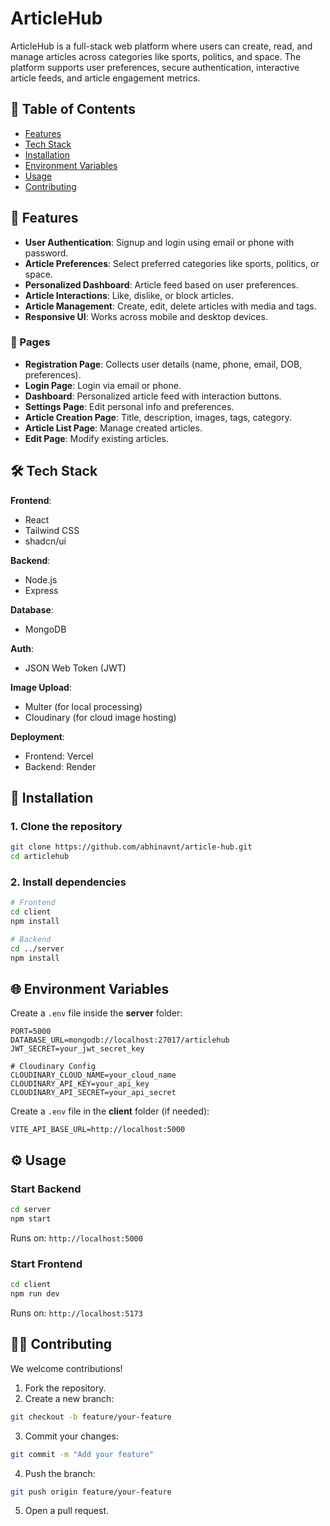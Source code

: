 # ArticleHub

ArticleHub is a full-stack web platform where users can create, read, and manage articles across categories like sports, politics, and space. The platform supports user preferences, secure authentication, interactive article feeds, and article engagement metrics.

## 🧭 Table of Contents
- [Features](#features)
- [Tech Stack](#tech-stack)
- [Installation](#installation)
- [Environment Variables](#environment-variables)
- [Usage](#usage)
- [Contributing](#contributing)


## 🚀 Features
- **User Authentication**: Signup and login using email or phone with password.
- **Article Preferences**: Select preferred categories like sports, politics, or space.
- **Personalized Dashboard**: Article feed based on user preferences.
- **Article Interactions**: Like, dislike, or block articles.
- **Article Management**: Create, edit, delete articles with media and tags.
- **Responsive UI**: Works across mobile and desktop devices.

### 🧾 Pages
- **Registration Page**: Collects user details (name, phone, email, DOB, preferences).
- **Login Page**: Login via email or phone.
- **Dashboard**: Personalized article feed with interaction buttons.
- **Settings Page**: Edit personal info and preferences.
- **Article Creation Page**: Title, description, images, tags, category.
- **Article List Page**: Manage created articles.
- **Edit Page**: Modify existing articles.

## 🛠️ Tech Stack
**Frontend**:
- React
- Tailwind CSS
- shadcn/ui

**Backend**:
- Node.js
- Express

**Database**:
- MongoDB

**Auth**:
- JSON Web Token (JWT)

**Image Upload**:
- Multer (for local processing)
- Cloudinary (for cloud image hosting)

**Deployment**:
- Frontend: Vercel 
- Backend: Render 

## 🧩 Installation

### 1. Clone the repository
```bash
git clone https://github.com/abhinavnt/article-hub.git
cd articlehub
```

### 2. Install dependencies
```bash
# Frontend
cd client
npm install

# Backend
cd ../server
npm install
```

## 🌐 Environment Variables

Create a `.env` file inside the **server** folder:

```env
PORT=5000
DATABASE_URL=mongodb://localhost:27017/articlehub
JWT_SECRET=your_jwt_secret_key

# Cloudinary Config
CLOUDINARY_CLOUD_NAME=your_cloud_name
CLOUDINARY_API_KEY=your_api_key
CLOUDINARY_API_SECRET=your_api_secret
```

Create a `.env` file in the **client** folder (if needed):

```env
VITE_API_BASE_URL=http://localhost:5000
```

## ⚙️ Usage

### Start Backend
```bash
cd server
npm start
```
Runs on: `http://localhost:5000`

### Start Frontend
```bash
cd client
npm run dev
```
Runs on: `http://localhost:5173`

## 🧑‍💻 Contributing

We welcome contributions!

1. Fork the repository.
2. Create a new branch:
```bash
git checkout -b feature/your-feature
```
3. Commit your changes:
```bash
git commit -m "Add your feature"
```
4. Push the branch:
```bash
git push origin feature/your-feature
```
5. Open a pull request.




